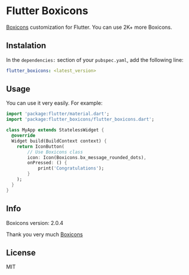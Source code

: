 # Flutter Boxicons

[Boxicons](https://boxicons.com) customization for Flutter. You can use 2K+ more Boxicons.

## Instalation

In the `dependencies:` section of your `pubspec.yaml`, add the following line:

```yaml
flutter_boxicons: <latest_version>
```

## Usage

You can use it very easily. For example: 

```dart
import 'package:flutter/material.dart';
import 'package:flutter_boxicons/flutter_boxicons.dart';

class MyApp extends StatelessWidget {
  @override
  Widget build(BuildContext context) {
    return IconButton(
        // Use Boxicons class
        icon: Icon(Boxicons.bx_message_rounded_dots),
        onPressed: () {
            print('Congratulations');
        }
    );
  }
}
```

## Info

Boxicons version: 2.0.4

Thank you very much [Boxicons](https://boxicons.com)

## License

MIT
